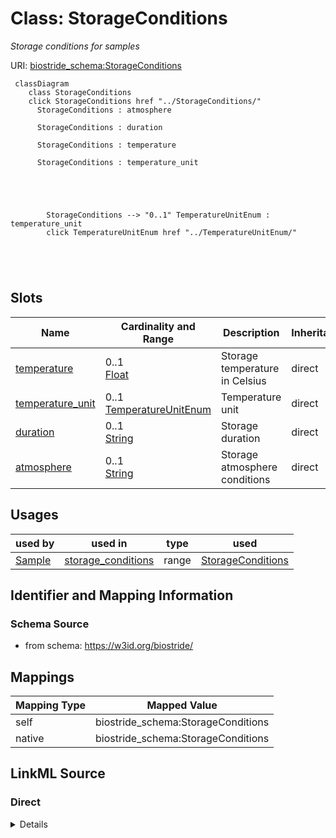 

# Class: StorageConditions 


_Storage conditions for samples_





URI: [biostride_schema:StorageConditions](https://w3id.org/biostride/schema/StorageConditions)





```mermaid
 classDiagram
    class StorageConditions
    click StorageConditions href "../StorageConditions/"
      StorageConditions : atmosphere
        
      StorageConditions : duration
        
      StorageConditions : temperature
        
      StorageConditions : temperature_unit
        
          
    
        
        
        StorageConditions --> "0..1" TemperatureUnitEnum : temperature_unit
        click TemperatureUnitEnum href "../TemperatureUnitEnum/"
    

        
      
```




<!-- no inheritance hierarchy -->


## Slots

| Name | Cardinality and Range | Description | Inheritance |
| ---  | --- | --- | --- |
| [temperature](temperature.md) | 0..1 <br/> [Float](Float.md) | Storage temperature in Celsius | direct |
| [temperature_unit](temperature_unit.md) | 0..1 <br/> [TemperatureUnitEnum](TemperatureUnitEnum.md) | Temperature unit | direct |
| [duration](duration.md) | 0..1 <br/> [String](String.md) | Storage duration | direct |
| [atmosphere](atmosphere.md) | 0..1 <br/> [String](String.md) | Storage atmosphere conditions | direct |





## Usages

| used by | used in | type | used |
| ---  | --- | --- | --- |
| [Sample](Sample.md) | [storage_conditions](storage_conditions.md) | range | [StorageConditions](StorageConditions.md) |







## Identifier and Mapping Information






### Schema Source


* from schema: https://w3id.org/biostride/




## Mappings

| Mapping Type | Mapped Value |
| ---  | ---  |
| self | biostride_schema:StorageConditions |
| native | biostride_schema:StorageConditions |






## LinkML Source

<!-- TODO: investigate https://stackoverflow.com/questions/37606292/how-to-create-tabbed-code-blocks-in-mkdocs-or-sphinx -->

### Direct

<details>
```yaml
name: StorageConditions
description: Storage conditions for samples
from_schema: https://w3id.org/biostride/
attributes:
  temperature:
    name: temperature
    description: Storage temperature in Celsius
    from_schema: https://w3id.org/biostride/
    rank: 1000
    domain_of:
    - StorageConditions
    - ExperimentalConditions
    range: float
  temperature_unit:
    name: temperature_unit
    description: Temperature unit
    from_schema: https://w3id.org/biostride/
    rank: 1000
    domain_of:
    - StorageConditions
    range: TemperatureUnitEnum
  duration:
    name: duration
    description: Storage duration
    from_schema: https://w3id.org/biostride/
    rank: 1000
    domain_of:
    - StorageConditions
    range: string
  atmosphere:
    name: atmosphere
    description: Storage atmosphere conditions
    from_schema: https://w3id.org/biostride/
    rank: 1000
    domain_of:
    - StorageConditions
    - ExperimentalConditions
    range: string

```
</details>

### Induced

<details>
```yaml
name: StorageConditions
description: Storage conditions for samples
from_schema: https://w3id.org/biostride/
attributes:
  temperature:
    name: temperature
    description: Storage temperature in Celsius
    from_schema: https://w3id.org/biostride/
    rank: 1000
    alias: temperature
    owner: StorageConditions
    domain_of:
    - StorageConditions
    - ExperimentalConditions
    range: float
  temperature_unit:
    name: temperature_unit
    description: Temperature unit
    from_schema: https://w3id.org/biostride/
    rank: 1000
    alias: temperature_unit
    owner: StorageConditions
    domain_of:
    - StorageConditions
    range: TemperatureUnitEnum
  duration:
    name: duration
    description: Storage duration
    from_schema: https://w3id.org/biostride/
    rank: 1000
    alias: duration
    owner: StorageConditions
    domain_of:
    - StorageConditions
    range: string
  atmosphere:
    name: atmosphere
    description: Storage atmosphere conditions
    from_schema: https://w3id.org/biostride/
    rank: 1000
    alias: atmosphere
    owner: StorageConditions
    domain_of:
    - StorageConditions
    - ExperimentalConditions
    range: string

```
</details>